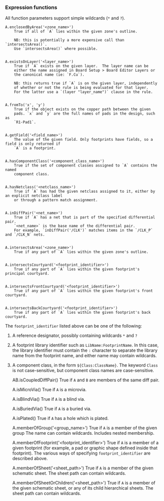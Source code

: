 ### Expression functions

All function parameters support simple wildcards (`*` and `?`).


    A.enclosedByArea('<zone_name>')
        True if all of `A` lies within the given zone's outline.

        NB: this is potentially a more expensive call than `intersectsArea()`.
        Use `intersectsArea()` where possible.


    A.existsOnLayer('<layer_name>')
        True if `A` exists on the given layer.  The layer name can be
        either the name assigned in Board Setup > Board Editor Layers or
        the canonical name (ie: `F.Cu`).

        NB: this returns true if `A` is on the given layer, independently
        of whether or not the rule is being evaluated for that layer.
        For the latter use a `(layer "layer_name")` clause in the rule.


    A.fromTo('x', 'y')
        True if the object exists on the copper path between the given
        pads. `x` and `y` are the full names of pads in the design, such as
        `R1-Pad1`.


    A.getField('<field_name>')
        The value of the given field. Only footprints have fields, so a field is only returned if
        `A` is a footprint.


    A.hasComponentClass('<component_class_name>')
        True if the set of component classes assigned to `A` contains the named
        component class.


    A.hasNetclass('<netclass_name>')
        True if `A` has had the given netclass assigned to it, either by an explicit netclass label
        or through a pattern match assignment.


    A.inDiffPair('<net_name>')
        True if `A` has a net that is part of the specified differential pair.
        `<net_name>` is the base name of the differential pair.
        For example, `inDiffPair('/CLK')` matches items in the `/CLK_P` and `/CLK_N` nets.


    A.intersectsArea('<zone_name>')
        True if any part of `A` lies within the given zone's outline.


    A.intersectsCourtyard('<footprint_identifier>')
        True if any part of `A` lies within the given footprint's principal courtyard.


    A.intersectsFrontCourtyard('<footprint_identifier>')
        True if any part of `A` lies within the given footprint's front courtyard.


    A.intersectsBackCourtyard('<footprint_identifier>')
        True if any part of `A` lies within the given footprint's back courtyard.


The `footprint_identifier` listed above can be one of the following:

1. A reference designator, possibly containing wildcards `*` and `?`
2. A footprint library identifier such as `LibName:FootprintName`. In this case,
   the library identifier must contain the `:` character to separate the library
   name from the footprint name, and either name may contain wildcards.
3. A component class, in the form `${Class:ClassName}`.  The keyword `Class` is not
   case-sensitive, but component class names are case-sensitive.


    AB.isCoupledDiffPair()
        True if `A` and `B` are members of the same diff pair.


    A.isMicroVia()
        True if `A` is a microvia.


    A.isBlindVia()
        True if `A` is a blind via.


    A.isBuriedVia()
        True if `A` is a buried via.


    A.isPlated()
        True if `A` has a hole which is plated.


    A.memberOfGroup('<group_name>')
        True if `A` is a member of the given group
        The name can contain wildcards.
        Includes nested membership.


    A.memberOfFootprint('<footprint_identifier>')
        True if `A` is a member of a given footprint
        (for example, a pad or graphic shape defined inside that footprint).
        The various ways of specifying `footprint_identifier` are described above.


    A.memberOfSheet('<sheet_path>')
        True if `A` is a member of the given schematic sheet.
        The sheet path can contain wildcards.


    A.memberOfSheetOrChildren('<sheet_path>')
        True if `A` is a member of the given schematic sheet, or any of its child hierarchical sheets.
        The sheet path can contain wildcards.


